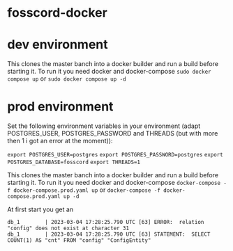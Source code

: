 # fosscord-docker

# dev environment
This clones the master banch into a docker builder and run a build before starting it.
To run it you need docker and docker-compose
`sudo docker compose up` or `sudo docker compose up -d`

# prod environment

Set the following environment variables in your environment (adapt POSTGRES_USER, POSTGRES_PASSWORD and THREADS (but with more then 1 i got an error at the moment)):

`export POSTGRES_USER=postgres`
`export POSTGRES_PASSWORD=postgres`
`export POSTGRES_DATABASE=fosscord`
`export THREADS=1`

This clones the master banch into a docker builder and run a build before starting it.
To run it you need docker and docker-compose
`docker-compose -f docker-compose.prod.yaml up` or `docker-compose -f docker-compose.prod.yaml up -d`

At first start you get an
```
db_1        | 2023-03-04 17:28:25.790 UTC [63] ERROR:  relation "config" does not exist at character 31
db_1        | 2023-03-04 17:28:25.790 UTC [63] STATEMENT:  SELECT COUNT(1) AS "cnt" FROM "config" "ConfigEntity"
```
